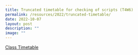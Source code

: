 ```yaml
---
title: Truncated timetable for checking of scripts (T4W6)
permalink: /resources/2022/truncated-timetable/
date: 2022-10-07
layout: post
description: ""
image: ""
---
```

[Class Timetable](/files/Class%20Timetable%20061022.pdf)